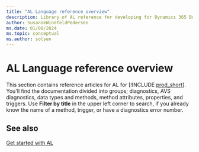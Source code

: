 ```yaml
---
title: "AL Language reference overview"
description: Library of AL reference for developing for Dynamics 365 Business Central
author: SusanneWindfeldPedersen
ms.date: 01/08/2024
ms.topic: conceptual
ms.author: solsen
---
```


# AL Language reference overview

This section contains reference articles for AL for [!INCLUDE [prod_short](includes/prod_short.md)]. You'll find the documentation divided into groups; diagnostics, AVS diagnostics, data types and methods, method attributes, properties, and triggers. Use **Filter by title** in the upper left corner to search, if you already know the name of a method, trigger, or have a diagnostics error number.

## See also

[Get started with AL](devenv-getting-started.md)